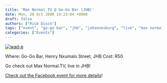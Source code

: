 ```yaml
---
title: 'Max Normal TV @ Go-Go Bar (JHB)'
date: Mon, 20 Oct 2008 14:23:04 +0000
draft: false
authors: ["Rick Disco"]
tags: ["event", "go-go bar", "jhb", "johannesburg", "live", "max normal"]
categories: ["Events"]
---
```


[![](/wp-content/uploads/2008/10/wad-e.jpg "wad-e")](/wp-content/uploads/2008/10/wad-e.jpg)

Where: Go-Go Bar, Henry Nxumalo Street, JHB Cost: R50

Go check out Max Normal.TV, live in JHB!

[Check out the Facebook event for more details](http://www.facebook.com/event.php?eid=44885661008 "Facebook Event")!

